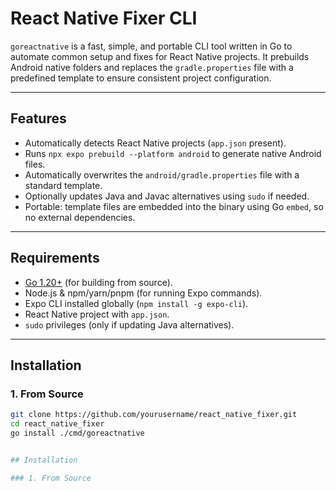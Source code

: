 # React Native Fixer CLI

`goreactnative` is a fast, simple, and portable CLI tool written in Go to automate common setup and fixes for React Native projects. It prebuilds Android native folders and replaces the `gradle.properties` file with a predefined template to ensure consistent project configuration.  

---

## Features

- Automatically detects React Native projects (`app.json` present).  
- Runs `npx expo prebuild --platform android` to generate native Android files.  
- Automatically overwrites the `android/gradle.properties` file with a standard template.  
- Optionally updates Java and Javac alternatives using `sudo` if needed.  
- Portable: template files are embedded into the binary using Go `embed`, so no external dependencies.  

---

## Requirements

- [Go 1.20+](https://go.dev/dl/) (for building from source).  
- Node.js & npm/yarn/pnpm (for running Expo commands).  
- Expo CLI installed globally (`npm install -g expo-cli`).  
- React Native project with `app.json`.  
- `sudo` privileges (only if updating Java alternatives).  

---

## Installation

### 1. From Source

```bash
git clone https://github.com/yourusername/react_native_fixer.git
cd react_native_fixer
go install ./cmd/goreactnative


## Installation

### 1. From Source
